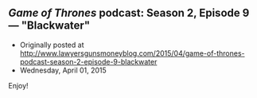 ## <em>Game of Thrones</em> podcast: Season 2, Episode 9 — "Blackwater"

 * Originally posted at http://www.lawyersgunsmoneyblog.com/2015/04/game-of-thrones-podcast-season-2-episode-9-blackwater
 * Wednesday, April 01, 2015

Enjoy!